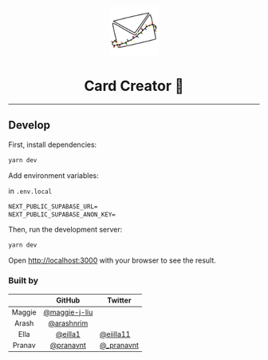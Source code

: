 <div align="center">
<img src="./public/icon.png" width="100">
<h1>Card Creator 💌</h1>
</div>

---

## Develop

First, install dependencies:

```bash
yarn dev
```

Add environment variables:

in `.env.local`

```
NEXT_PUBLIC_SUPABASE_URL=
NEXT_PUBLIC_SUPABASE_ANON_KEY=
```

Then, run the development server:

```bash
yarn dev
```

Open [http://localhost:3000](http://localhost:3000) with your browser to see the result.

### Built by

|        |                      GitHub                      | Twitter                                      |
| :----: | :----------------------------------------------: | -------------------------------------------- |
| Maggie | [@maggie-j-liu](https://github.com/maggie-j-liu) |                                              |
| Arash  |    [@arashnrim](https://github.com/arashnrim)    |                                              |
|  Ella  |       [@eilla1](https://github.com/eilla1)       | [@eiilla11](https://twitter.com/eiilla11)    |
| Pranav |     [@pranavnt](https://github.com/pranavnt)     | [@\_pranavnt](https://twitter.com/_pranavnt) |
